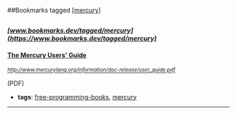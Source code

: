 ##Bookmarks tagged [[mercury]](https://www.bookmarks.dev?q=[mercury])

_<sup><sup>[www.bookmarks.dev/tagged/mercury](https://www.bookmarks.dev/tagged/mercury)</sup></sup>_
---
#### [The Mercury Users' Guide](http://www.mercurylang.org/information/doc-release/user_guide.pdf)
_<sup>http://www.mercurylang.org/information/doc-release/user_guide.pdf</sup>_

(PDF)
* **tags**: [free-programming-books](../tagged/free-programming-books.md), [mercury](../tagged/mercury.md)
---
